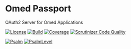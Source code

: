 Omed Passport
====
OAuth2 Server for Omed Applications 

[![License](https://img.shields.io/github/license/omedphp/passport?style=flat-square)](https://github.com/omedphp/passport/blob/master/LICENSE)
[![Build](https://img.shields.io/github/workflow/status/omedphp/passport/CI?style=flat-square)](https://github.com/omedphp/passport/actions/workflows/CI.yml)
[![Coverage](https://img.shields.io/codecov/c/github/omedphp/passport/branch/master?style=flat-square)](https://app.codecov.io/gh/omedphp/passport)
[![Scrutinizer Code Quality](https://img.shields.io/scrutinizer/quality/g/omedphp/passport/master?style=flat-square)](https://scrutinizer-ci.com/g/omedphp/passport/?branch=master)


[![Psalm](https://shepherd.dev/github/omedphp/passport/coverage.svg)](https://shepherd.dev/github/omedphp/passport)
[![PsalmLevel](https://shepherd.dev/github/omedphp/passport/level.svg)](https://shepherd.dev/github/omedphp/passport)
